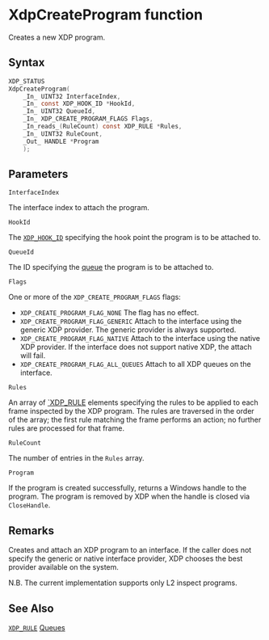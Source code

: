 # XdpCreateProgram function

Creates a new XDP program.

## Syntax

```C
XDP_STATUS
XdpCreateProgram(
    _In_ UINT32 InterfaceIndex,
    _In_ const XDP_HOOK_ID *HookId,
    _In_ UINT32 QueueId,
    _In_ XDP_CREATE_PROGRAM_FLAGS Flags,
    _In_reads_(RuleCount) const XDP_RULE *Rules,
    _In_ UINT32 RuleCount,
    _Out_ HANDLE *Program
    );
```

## Parameters

`InterfaceIndex`

The interface index to attach the program.

`HookId`

The [`XDP_HOOK_ID`](XDP_HOOK_ID.md) specifying the hook point the program is to be attached to.

`QueueId`

The ID specifying the [queue](../queues.md) the program is to be attached to.

`Flags`

One or more of the `XDP_CREATE_PROGRAM_FLAGS` flags:

- `XDP_CREATE_PROGRAM_FLAG_NONE`
    The flag has no effect.
- `XDP_CREATE_PROGRAM_FLAG_GENERIC`
    Attach to the interface using the generic XDP provider. The generic provider is always supported.
- `XDP_CREATE_PROGRAM_FLAG_NATIVE`
    Attach to the interface using the native XDP provider. If the interface does not support native XDP, the attach will fail.
- `XDP_CREATE_PROGRAM_FLAG_ALL_QUEUES`
    Attach to all XDP queues on the interface.

`Rules`

An array of [`XDP_RULE](XDP_RULE.md) elements specifying the rules to be applied to each frame inspected by the XDP program. The rules are traversed in the order of the array; the first rule matching the frame performs an action; no further rules are processed for that frame.

`RuleCount`

The number of entries in the `Rules` array.

`Program`

If the program is created successfully, returns a Windows handle to the program. The program is removed by XDP when the handle is closed via `CloseHandle`.

## Remarks

Creates and attach an XDP program to an interface. If the caller does not specify the generic or native interface provider, XDP chooses the best provider available on the system.

N.B. The current implementation supports only L2 inspect programs.

## See Also

[`XDP_RULE`](XDP_RULE.md)
[Queues](../queues.md)
